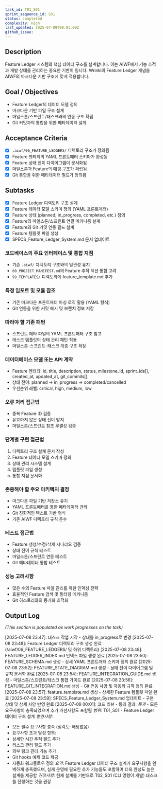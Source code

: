 ```yaml
---
task_id: T01_S01
sprint_sequence_id: S01
status: completed
complexity: High
last_updated: 2025-07-09T00:01:00Z
github_issue:
---
```


## Description
Feature Ledger 시스템의 핵심 데이터 구조를 설계합니다. 이는 AIWF에서 기능 추적과 개발 상태를 관리하는 중요한 기반이 됩니다. Wrinkl의 Feature Ledger 개념을 AIWF의 마크다운 기반 구조에 맞게 적용합니다.

## Goal / Objectives
- Feature Ledger의 데이터 모델 정의
- 마크다운 기반 파일 구조 설계
- 마일스톤/스프린트/태스크와의 연동 구조 확립
- Git 커밋과의 통합을 위한 메타데이터 설계

## Acceptance Criteria
- [x] `.aiwf/06_FEATURE_LEDGERS/` 디렉토리 구조가 정의됨
- [x] Feature 엔티티의 YAML 프론트매터 스키마가 완성됨
- [x] Feature 상태 전이 다이어그램이 문서화됨
- [x] 마일스톤과 Feature의 매핑 구조가 확립됨
- [x] Git 통합을 위한 메타데이터 필드가 정의됨

## Subtasks
- [x] Feature Ledger 디렉토리 구조 설계
- [x] Feature 데이터 모델 스키마 정의 (YAML 프론트매터)
- [x] Feature 상태 (planned, in_progress, completed, etc.) 정의
- [x] Feature와 마일스톤/스프린트 연결 메커니즘 설계
- [x] Feature와 Git 커밋 연동 필드 설계
- [x] Feature 템플릿 파일 생성
- [x] SPECS_Feature_Ledger_System.md 문서 업데이트

### 코드베이스의 주요 인터페이스 및 통합 지점
- 기존 `.aiwf/` 디렉토리 구조와의 일관성 유지
- `00_PROJECT_MANIFEST.md`의 Feature 추적 섹션 통합 고려
- `99_TEMPLATES/` 디렉토리에 feature_template.md 추가

### 특정 임포트 및 모듈 참조
- 기존 마크다운 프론트매터 파싱 로직 활용 (YAML 형식)
- Git 연동을 위한 커밋 해시 및 브랜치 정보 저장

### 따라야 할 기존 패턴
- 스프린트 메타 파일의 YAML 프론트매터 구조 참고
- 태스크 템플릿의 상태 관리 패턴 적용
- 마일스톤-스프린트-태스크 계층 구조 확장

### 데이터베이스 모델 또는 API 계약
- Feature 엔티티: id, title, description, status, milestone_id, sprint_ids[], created_at, updated_at, git_commits[]
- 상태 전이: planned → in_progress → completed/cancelled
- 우선순위 레벨: critical, high, medium, low

### 오류 처리 접근법
- 중복 Feature ID 검증
- 유효하지 않은 상태 전이 방지
- 마일스톤/스프린트 참조 무결성 검증

### 단계별 구현 접근법
1. 디렉토리 구조 설계 문서 작성
2. Feature 데이터 모델 스키마 정의
3. 상태 관리 시스템 설계
4. 템플릿 파일 생성
5. 통합 지점 문서화

### 존중해야 할 주요 아키텍처 결정
- 마크다운 파일 기반 저장소 유지
- YAML 프론트매터를 통한 메타데이터 관리
- Git 친화적인 텍스트 기반 형식
- 기존 AIWF 디렉토리 규칙 준수

### 테스트 접근법
- Feature 생성/수정/삭제 시나리오 검증
- 상태 전이 규칙 테스트
- 마일스톤/스프린트 연동 테스트
- Git 메타데이터 통합 테스트

### 성능 고려사항
- 많은 수의 Feature 파일 관리를 위한 인덱싱 전략
- 효율적인 Feature 검색 및 필터링 메커니즘
- Git 히스토리와의 동기화 최적화

## Output Log
*(This section is populated as work progresses on the task)*

[2025-07-08 23:47]: 태스크 작업 시작 - 상태를 in_progress로 변경
[2025-07-08 23:48]: Feature Ledger 디렉토리 구조 생성 완료 (/aiwf/06_FEATURE_LEDGERS/ 및 하위 디렉토리)
[2025-07-08 23:48]: FEATURE_LEDGER_INDEX.md 인덱스 파일 생성 완료
[2025-07-08 23:50]: FEATURE_SCHEMA.md 생성 - 상세 YAML 프론트매터 스키마 정의 완료
[2025-07-08 23:52]: FEATURE_STATE_DIAGRAM.md 생성 - 상태 전이 다이어그램 및 규칙 문서화 완료
[2025-07-08 23:54]: FEATURE_INTEGRATION_GUIDE.md 생성 - 마일스톤/스프린트/태스크 통합 가이드 완료
[2025-07-08 23:56]: FEATURE_GIT_INTEGRATION.md 생성 - Git 연동 사양 및 자동화 규칙 정의 완료
[2025-07-08 23:57]: feature_template.md 생성 - 상세한 Feature 템플릿 파일 완료
[2025-07-08 23:59]: SPECS_Feature_Ledger_System.md 업데이트 - 구현 상태 및 상세 사양 반영 완료
[2025-07-09 00:01]: 코드 리뷰 - 통과
결과: *통과* - 모든 요구사항이 충족되었으며 추가 개선사항도 포함됨
*범위:* T01_S01 - Feature Ledger 데이터 구조 설계
*발견사항:*
- 모든 필수 요구사항 충족 (심각도: 해당없음)
- 요구사항 초과 달성 항목:
- 상세한 시간 추적 필드 추가
- 리스크 관리 필드 추가
- 외부 링크 관리 기능 추가
- Git hooks 예제 코드 제공
- 자동화 워크플로우 정의
*요약:* Feature Ledger 데이터 구조 설계가 요구사항을 완벽하게 충족했으며, 실제 운영에 필요한 추가 기능들도 포함하여 더욱 완성도 높은 설계를 제공함
*권장사항:* 현재 설계를 기반으로 T02_S01 (CLI 명령어 개발) 태스크를 진행하는 것을 권장